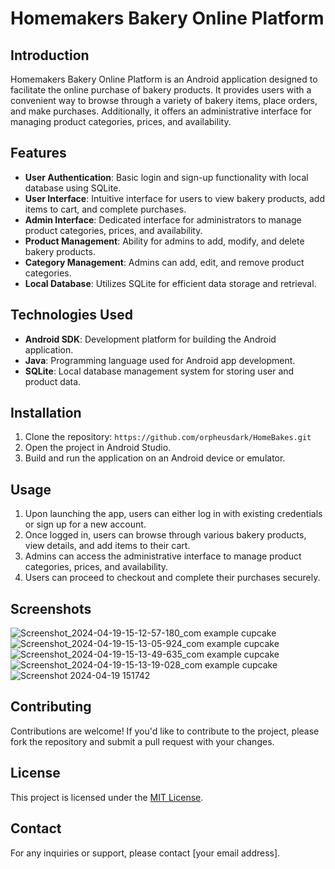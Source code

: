 

# Homemakers Bakery Online Platform

## Introduction
Homemakers Bakery Online Platform is an Android application designed to facilitate the online purchase of bakery products. It provides users with a convenient way to browse through a variety of bakery items, place orders, and make purchases. Additionally, it offers an administrative interface for managing product categories, prices, and availability.

## Features
- **User Authentication**: Basic login and sign-up functionality with local database using SQLite.
- **User Interface**: Intuitive interface for users to view bakery products, add items to cart, and complete purchases.
- **Admin Interface**: Dedicated interface for administrators to manage product categories, prices, and availability.
- **Product Management**: Ability for admins to add, modify, and delete bakery products.
- **Category Management**: Admins can add, edit, and remove product categories.
- **Local Database**: Utilizes SQLite for efficient data storage and retrieval.

## Technologies Used
- **Android SDK**: Development platform for building the Android application.
- **Java**: Programming language used for Android app development.
- **SQLite**: Local database management system for storing user and product data.


## Installation
1. Clone the repository: `https://github.com/orpheusdark/HomeBakes.git`
2. Open the project in Android Studio.
3. Build and run the application on an Android device or emulator.

## Usage
1. Upon launching the app, users can either log in with existing credentials or sign up for a new account.
2. Once logged in, users can browse through various bakery products, view details, and add items to their cart.
3. Admins can access the administrative interface to manage product categories, prices, and availability.
4. Users can proceed to checkout and complete their purchases securely.

## Screenshots
![Screenshot_2024-04-19-15-12-57-180_com example cupcake](https://github.com/orpheusdark/HomeBakes/assets/117748842/e0ea6024-1bb5-4e2a-b077-351a060e8678)
![Screenshot_2024-04-19-15-13-05-924_com example cupcake](https://github.com/orpheusdark/HomeBakes/assets/117748842/d1496234-345c-471c-b4b8-72c047980554)
![Screenshot_2024-04-19-15-13-49-635_com example cupcake](https://github.com/orpheusdark/HomeBakes/assets/117748842/e7ffe588-dbf8-4395-bacf-d93478ed2d0b)
![Screenshot_2024-04-19-15-13-19-028_com example cupcake](https://github.com/orpheusdark/HomeBakes/assets/117748842/a0466849-7a01-49aa-ab20-be08f51d67b6)
![Screenshot 2024-04-19 151742](https://github.com/orpheusdark/HomeBakes/assets/117748842/649cf12d-56a6-46e2-b7f9-f4a06d91276e)



## Contributing
Contributions are welcome! If you'd like to contribute to the project, please fork the repository and submit a pull request with your changes.

## License
This project is licensed under the [MIT License](LICENSE).

## Contact
For any inquiries or support, please contact [your email address].

